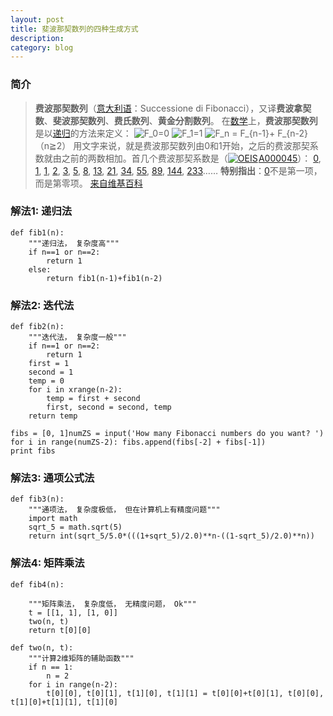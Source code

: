 ```yaml
---
layout: post
title: 斐波那契数列的四种生成方式
description:
category: blog
---
```




### 简介
>**费波那契数列**（[意大利语](https://zh.wikipedia.org/wiki/%E6%84%8F%E5%A4%A7%E5%88%A9%E8%AF%AD)：Successione di Fibonacci），又译**费波拿契数**、**斐波那契数列**、**费氏数列**、**黄金分割数列**。
在[数学](https://zh.wikipedia.org/wiki/%E6%95%B8%E5%AD%B8)上，**费波那契数列**是以[递归](https://zh.wikipedia.org/wiki/%E9%80%92%E5%BD%92)的方法来定义：
![F_0=0](https://upload.wikimedia.org/math/1/2/2/1221e9d9d36b7a0f2316b6a7a711920b.png)
![F_1=1](https://upload.wikimedia.org/math/5/f/7/5f7ecb7615ac05255f6e6a5012230216.png)
![F_n = F_{n-1}+ F_{n-2}](https://upload.wikimedia.org/math/1/a/4/1a4da05124f61db47a4805b411ff8c3b.png)（n≧2）
用文字来说，就是费波那契数列由0和1开始，之后的费波那契系数就由之前的两数相加。首几个费波那契系数是（[![OEIS](https://upload.wikimedia.org/wikipedia/commons/thumb/d/d8/OEISicon_light.svg/14px-OEISicon_light.svg.png)](https://zh.wikipedia.org/wiki/OEIS) [A000045](https://oeis.org/A000045)）：
[0](https://zh.wikipedia.org/wiki/0), [1](https://zh.wikipedia.org/wiki/1), [1](https://zh.wikipedia.org/wiki/1), [2](https://zh.wikipedia.org/wiki/2), [3](https://zh.wikipedia.org/wiki/3), [5](https://zh.wikipedia.org/wiki/5), [8](https://zh.wikipedia.org/wiki/8), [13](https://zh.wikipedia.org/wiki/13), [21](https://zh.wikipedia.org/wiki/21), [34](https://zh.wikipedia.org/wiki/34), [55](https://zh.wikipedia.org/wiki/55), [89](https://zh.wikipedia.org/wiki/89), [144](https://zh.wikipedia.org/wiki/144), [233](https://zh.wikipedia.org/wiki/233)……
**特别指出**：[0](https://zh.wikipedia.org/wiki/0)不是第一项，而是第零项。
[来自维基百科](https://zh.wikipedia.org/wiki/%E6%96%90%E6%B3%A2%E9%82%A3%E5%A5%91%E6%95%B0%E5%88%97)

### 解法1: 递归法

```
def fib1(n):
    """递归法， 复杂度高"""
    if n==1 or n==2:
        return 1
    else:
        return fib1(n-1)+fib1(n-2)
```

### 解法2: 迭代法

```
def fib2(n):
    """迭代法， 复杂度一般"""
    if n==1 or n==2:
        return 1
    first = 1
    second = 1
    temp = 0
    for i in xrange(n-2):
        temp = first + second
        first, second = second, temp
    return temp

fibs = [0, 1]numZS = input('How many Fibonacci numbers do you want? ')
for i in range(numZS-2): fibs.append(fibs[-2] + fibs[-1])
print fibs
```

### 解法3: 通项公式法

```
def fib3(n):
    """通项法， 复杂度极低， 但在计算机上有精度问题"""
    import math
    sqrt_5 = math.sqrt(5)
    return int(sqrt_5/5.0*(((1+sqrt_5)/2.0)**n-((1-sqrt_5)/2.0)**n))
```

### 解法4: 矩阵乘法

```
def fib4(n):

    """矩阵乘法， 复杂度低， 无精度问题， Ok"""
    t = [[1, 1], [1, 0]]
    two(n, t)
    return t[0][0]

def two(n, t):
    """计算2维矩阵的辅助函数"""
    if n == 1:
        n = 2
    for i in range(n-2):
        t[0][0], t[0][1], t[1][0], t[1][1] = t[0][0]+t[0][1], t[0][0], t[1][0]+t[1][1], t[1][0]
```